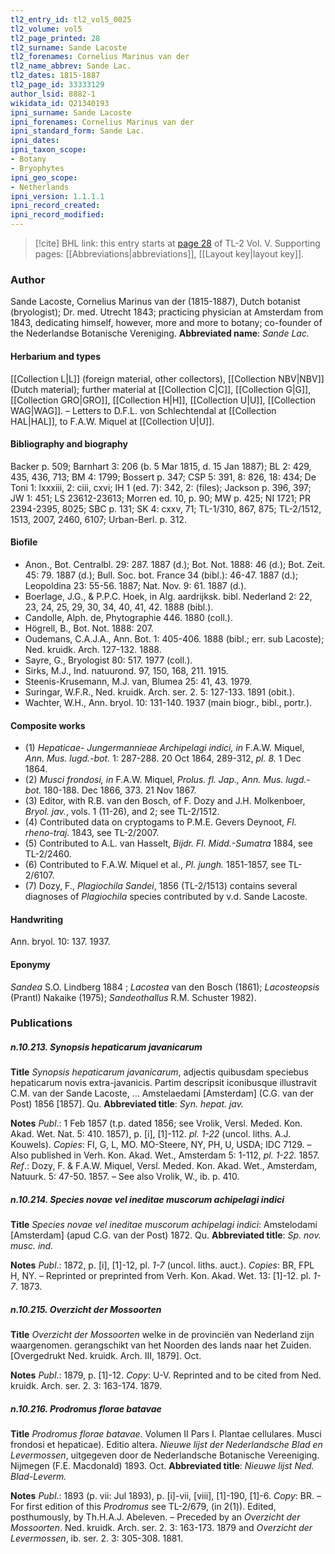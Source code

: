 ```yaml
---
tl2_entry_id: tl2_vol5_0025
tl2_volume: vol5
tl2_page_printed: 28
tl2_surname: Sande Lacoste
tl2_forenames: Cornelius Marinus van der
tl2_name_abbrev: Sande Lac.
tl2_dates: 1815-1887
tl2_page_id: 33333129
author_lsid: 8882-1
wikidata_id: Q21340193
ipni_surname: Sande Lacoste
ipni_forenames: Cornelius Marinus van der
ipni_standard_form: Sande Lac.
ipni_dates: 
ipni_taxon_scope: 
- Botany
- Bryophytes
ipni_geo_scope: 
- Netherlands
ipni_version: 1.1.1.1
ipni_record_created: 
ipni_record_modified:
---
```



> [!cite] BHL link: this entry starts at [page 28](https://www.biodiversitylibrary.org/page/33333129) of TL-2 Vol. V.
> Supporting pages: [[Abbreviations|abbreviations]], [[Layout key|layout key]].

### Author

Sande Lacoste, Cornelius Marinus van der (1815-1887), Dutch botanist (bryologist); Dr. med. Utrecht 1843; practicing physician at Amsterdam from 1843, dedicating himself, however, more and more to botany; co-founder of the Nederlandse Botanische Vereniging. 
**Abbreviated name**: *Sande Lac.*

#### Herbarium and types

[[Collection L|L]] (foreign material, other collectors), [[Collection NBV|NBV]] (Dutch material); further material at [[Collection C|C]], [[Collection G|G]], [[Collection GRO|GRO]], [[Collection H|H]], [[Collection U|U]], [[Collection WAG|WAG]]. – Letters to D.F.L. von Schlechtendal at [[Collection HAL|HAL]], to F.A.W. Miquel at [[Collection U|U]].

#### Bibliography and biography

Backer p. 509; Barnhart 3: 206 (b. 5 Mar 1815, d. 15 Jan 1887); BL 2: 429, 435, 436, 713; BM 4: 1799; Bossert p. 347; CSP 5: 391, 8: 826, 18: 434; De Toni 1: lxxxiii, 2: ciii, cxvi; IH 1 (ed. 7): 342, 2: (files); Jackson p. 396, 397; JW 1: 451; LS 23612-23613; Morren ed. 10, p. 90; MW p. 425; NI 1721; PR 2394-2395, 8025; SBC p. 131; SK 4: cxxv, 71; TL-1/310, 867, 875; TL-2/1512, 1513, 2007, 2460, 6107; Urban-Berl. p. 312.

#### Biofile

- Anon., Bot. Centralbl. 29: 287. 1887 (d.); Bot. Not. 1888: 46 (d.); Bot. Zeit. 45: 79. 1887 (d.); Bull. Soc. bot. France 34 (bibl.): 46-47. 1887 (d.); Leopoldina 23: 55-56. 1887; Nat. Nov. 9: 61. 1887 (d.).
- Boerlage, J.G., & P.P.C. Hoek, in Alg. aardrijksk. bibl. Nederland 2: 22, 23, 24, 25, 29, 30, 34, 40, 41, 42. 1888 (bibl.).
- Candolle, Alph. de, Phytographie 446. 1880 (coll.).
- Högrell, B., Bot. Not. 1888: 207.
- Oudemans, C.A.J.A., Ann. Bot. 1: 405-406. 1888 (bibl.; err. sub Lacoste); Ned. kruidk. Arch. 127-132. 1888.
- Sayre, G., Bryologist 80: 517. 1977 (coll.).
- Sirks, M.J., Ind. natuurond. 97, 150, 168, 211. 1915.
- Steenis-Krusemann, M.J. van, Blumea 25: 41, 43. 1979.
- Suringar, W.F.R., Ned. kruidk. Arch. ser. 2. 5: 127-133. 1891 (obit.).
- Wachter, W.H., Ann. bryol. 10: 131-140. 1937 (main biogr., bibl., portr.).

#### Composite works

- (1) *Hepaticae*- *Jungermannieae Archipelagi indici, in* F.A.W. Miquel, *Ann. Mus. lugd.-bot.* 1: 287-288. 20 Oct 1864, 289-312, *pl. 8.* 1 Dec 1864.
- (2) *Musci frondosi, in* F.A.W. Miquel, *Prolus. fl. Jap., Ann. Mus. lugd.-bot.* 180-188. Dec 1866, 373. 21 Nov 1867.
- (3) Editor, with R.B. van den Bosch, of F. Dozy and J.H. Molkenboer, *Bryol. jav.*, vols. 1 (11-26), and 2; see TL-2/1512.
- (4) Contributed data on cryptogams to P.M.E. Gevers Deynoot, *Fl. rheno-traj.* 1843, see TL-2/2007.
- (5) Contributed to A.L. van Hasselt, *Bijdr. Fl. Midd.-Sumatra* 1884, see TL-2/2460.
- (6) Contributed to F.A.W. Miquel et al., *Pl. jungh.* 1851-1857, see TL-2/6107.
- (7) Dozy, F., *Plagiochila Sandei*, 1856 (TL-2/1513) contains several diagnoses of *Plagiochila* species contributed by v.d. Sande Lacoste.

#### Handwriting

Ann. bryol. 10: 137. 1937.

#### Eponymy

*Sandea* S.O. Lindberg 1884 ; *Lacostea* van den Bosch (1861); *Lacosteopsis* (Prantl) Nakaike (1975); *Sandeothallus* R.M. Schuster 1982).

### Publications

##### n.10.213. Synopsis hepaticarum javanicarum

**Title**
*Synopsis hepaticarum javanicarum*, adjectis quibusdam speciebus hepaticarum novis extra-javanicis. Partim descripsit iconibusque illustravit C.M. van der Sande Lacoste, ... Amstelaedami \[Amsterdam\] (C.G. van der Post) 1856 \[1857\]. Qu.
**Abbreviated title**: *Syn. hepat. jav.*

**Notes**
*Publ*.: 1 Feb 1857 (t.p. dated 1856; see Vrolik, Versl. Meded. Kon. Akad. Wet. Nat. 5: 410. 1857), p. \[i\], \[1\]-112. *pl. 1-22* (uncol. liths. A.J. Kouwels). *Copies*: FI, G, L, MO. MO-Steere, NY, PH, U, USDA; IDC 7129. – Also published in Verh. Kon. Akad. Wet., Amsterdam 5: 1-112, *pl. 1-22.* 1857.
*Ref*.: Dozy, F. & F.A.W. Miquel, Versl. Meded. Kon. Akad. Wet., Amsterdam, Natuurk. 5: 47-50. 1857. – See also Vrolik, W., ib. p. 410.

##### n.10.214. Species novae vel ineditae muscorum achipelagi indici

**Title**
*Species novae vel ineditae muscorum achipelagi indici*: Amstelodami \[Amsterdam\] (apud C.G. van der Post) 1872. Qu.
**Abbreviated title**: *Sp. nov. musc. ind.*

**Notes**
*Publ*.: 1872, p. \[i\], \[1\]-12, pl. *1-7* (uncol. liths. auct.). *Copies*: BR, FPL H, NY. – Reprinted or preprinted from Verh. Kon. Akad. Wet. 13: \[1\]-12. pl. *1-7*. 1873.

##### n.10.215. Overzicht der Mossoorten

**Title**
*Overzicht der Mossoorten* welke in de provinciën van Nederland zijn waargenomen. gerangschikt van het Noorden des lands naar het Zuiden. \[Overgedrukt Ned. kruidk. Arch. III, 1879\]. Oct.

**Notes**
*Publ*.: 1879, p. \[1\]-12. *Copy*: U-V. Reprinted and to be cited from Ned. kruidk. Arch. ser. 2. 3: 163-174. 1879.

##### n.10.216. Prodromus florae batavae

**Title**
*Prodromus florae batavae*. Volumen II Pars I. Plantae cellulares. Musci frondosi et hepaticae). Editio altera. *Nieuwe lijst der Nederlandsche Blad en Levermossen*, uitgegeven door de Nederlandsche Botanische Vereeniging. Nijmegen (F.E. Macdonald) 1893. Oct.
**Abbreviated title**: *Nieuwe lijst Ned. Blad-Leverm.*

**Notes**
*Publ*.: 1893 (p. vii: Jul 1893), p. \[i\]-vii, \[viii\], \[1\]-190, \[1\]-6. *Copy*: BR. – For first edition of this *Prodromus* see TL-2/679, (in 2(1)). Edited, posthumously, by Th.H.A.J. Abeleven. – Preceded by an *Overzicht der Mossoorten*. Ned. kruidk. Arch. ser. 2. 3: 163-173. 1879 and *Overzicht der Levermossen*, ib. ser. 2. 3: 305-308. 1881.

